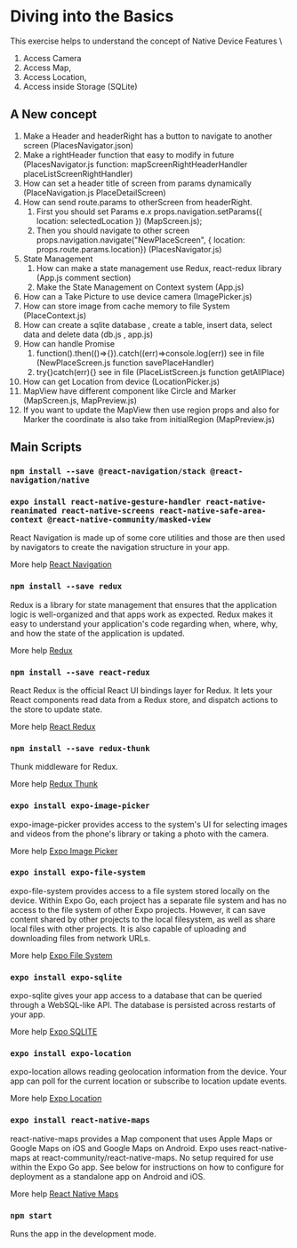 # Diving into the Basics

This exercise helps to understand the concept of Native Device Features \

1. Access Camera
2. Access Map,
3. Access Location,
4. Access inside Storage (SQLite)

## A New concept

1. Make a Header and headerRight has a button to navigate to another screen (PlacesNavigator.json)
2. Make a rightHeader function that easy to modify in future (PlacesNavigator.js function: mapScreenRightHeaderHandler placeListScreenRightHandler)
3. How can set a header title of screen from params dynamically (PlaceNavigation.js PlaceDetailScreen)
4. How can send route.params to otherScreen from headerRight.
   1. First you should set Params e.x props.navigation.setParams({ location: selectedLocation }) (MapScreen.js);
   2. Then you should navigate to other screen props.navigation.navigate("NewPlaceScreen", { location: props.route.params.location}) (PlacesNavigator.js)
5. State Management
   1. How can make a state management use Redux, react-redux library (App.js comment section)
   2. Make the State Management on Context system (App.js)
6. How can a Take Picture to use device camera (ImagePicker.js)
7. How can store image from cache memory to file System (PlaceContext.js)
8. How can create a sqlite database , create a table, insert data, select data and delete data (db.js , app.js)
9. How can handle Promise
   1. function().then(()=>{}).catch((err)=>console.log(err)) see in file (NewPlaceScreen.js function savePlaceHandler)
   2. try{}catch(err){} see in file (PlaceListScreen.js function getAllPlace)
10. How can get Location from device (LocationPicker.js)
11. MapView have different component like Circle and Marker (MapScreen.js, MapPreview.js)
12. If you want to update the MapView then use region props and also for Marker the coordinate is also take from initialRegion (MapPreview.js)

## Main Scripts

### `npm install --save @react-navigation/stack @react-navigation/native`

### `expo install react-native-gesture-handler react-native-reanimated react-native-screens react-native-safe-area-context @react-native-community/masked-view`

React Navigation is made up of some core utilities and those are then used by navigators to create the navigation structure in your app.

More help [React Navigation](https://reactnavigation.org/docs/getting-started)

### `npm install --save redux`

Redux is a library for state management that ensures that the application logic is well-organized and that apps work as expected. Redux makes it easy to understand your application's code regarding when, where, why, and how the state of the application is updated.

More help [Redux](https://redux.js.org/)

### `npm install --save react-redux`

React Redux is the official React UI bindings layer for Redux. It lets your React components read data from a Redux store, and dispatch actions to the store to update state.

More help [React Redux](https://react-redux.js.org/)

### `npm install --save redux-thunk`

Thunk middleware for Redux.

More help [Redux Thunk](https://github.com/reduxjs/redux-thunk)

### `expo install expo-image-picker`

expo-image-picker provides access to the system's UI for selecting images and videos from the phone's library or taking a photo with the camera.

More help [Expo Image Picker](https://docs.expo.dev/versions/v42.0.0/sdk/imagepicker/)

### `expo install expo-file-system`

expo-file-system provides access to a file system stored locally on the device. Within Expo Go, each project has a separate file system and has no access to the file system of other Expo projects. However, it can save content shared by other projects to the local filesystem, as well as share local files with other projects. It is also capable of uploading and downloading files from network URLs.

More help [Expo File System](https://docs.expo.dev/versions/v42.0.0/sdk/filesystem/)

### `expo install expo-sqlite`

expo-sqlite gives your app access to a database that can be queried through a WebSQL-like API. The database is persisted across restarts of your app.

More help [Expo SQLITE](https://docs.expo.dev/versions/v42.0.0/sdk/sqlite/)

### `expo install expo-location`

expo-location allows reading geolocation information from the device. Your app can poll for the current location or subscribe to location update events.

More help [Expo Location](https://docs.expo.dev/versions/v42.0.0/sdk/location/)

### `expo install react-native-maps`

react-native-maps provides a Map component that uses Apple Maps or Google Maps on iOS and Google Maps on Android. Expo uses react-native-maps at react-community/react-native-maps. No setup required for use within the Expo Go app. See below for instructions on how to configure for deployment as a standalone app on Android and iOS.

More help [React Native Maps](https://docs.expo.dev/versions/v42.0.0/sdk/map-view/)

### `npm start`

Runs the app in the development mode.<br />
